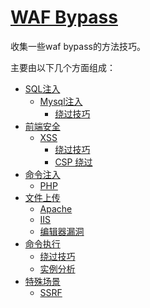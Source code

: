 # [WAF Bypass](https://chybeta.gitbooks.io/waf-bypass/content/)

收集一些waf bypass的方法技巧。

主要由以下几个方面组成：

* [SQL注入](https://chybeta.gitbooks.io/waf-bypass/content/sqlzhu-ru.html) 
  * [Mysql注入](https://chybeta.gitbooks.io/waf-bypass/sqlzhu-ru/mysqlzhu-ru.html)
    * [绕过技巧](https://chybeta.gitbooks.io/waf-bypass/sqlzhu-ru/mysqlzhu-ru/ji-ben-rao-guo-fang-fa.html) 
* [前端安全](https://chybeta.gitbooks.io/waf-bypass/content/qian-duan-an-quan.html)
  * [XSS](https://chybeta.gitbooks.io/waf-bypass/xss.html)
    * [绕过技巧](https://chybeta.gitbooks.io/waf-bypass/xss-cheet-sheet.html)
    * [CSP 绕过](https://chybeta.gitbooks.io/waf-bypass/csprao-guo.html)
* [命令注入](https://chybeta.gitbooks.io/waf-bypass/content/ming-ling-zhu-ru.html)
  * [PHP](https://chybeta.gitbooks.io/waf-bypass/ming-ling-zhu-ru/php.html)
* [文件上传](https://chybeta.gitbooks.io/waf-bypass/content/wen-jian-shang-chuan-lou-dong.html)
  * [Apache](https://chybeta.gitbooks.io/waf-bypass/wen-jian-shang-chuan-lou-dong/apache.html)
  * [IIS](https://chybeta.gitbooks.io/waf-bypass/wen-jian-shang-chuan-lou-dong/iis.html)
  * [编辑器漏洞](https://chybeta.gitbooks.io/waf-bypass/wen-jian-shang-chuan-lou-dong/bian-ji-qi-lou-dong.html)
* [命令执行](https://chybeta.gitbooks.io/waf-bypass/content/ming-ling-zhu-ru.html)
  * [绕过技巧](https://chybeta.gitbooks.io/waf-bypass/content/ming-ling-zhu-ru.html)
  * [实例分析](https://chybeta.gitbooks.io/waf-bypass/content/ming-ling-zhu-ru/shi-li-fen-xi.html)
* [特殊场景](https://chybeta.gitbooks.io/waf-bypass/content/te-shu-chang-jing.html)
  * [SSRF](https://chybeta.gitbooks.io/waf-bypass/content/te-shu-chang-jing/ssrfrao-ip-xian-zhi.html)




